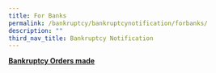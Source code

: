 ```yaml
---
title: For Banks
permalink: /bankruptcy/bankruptcynotification/forbanks/
description: ""
third_nav_title: Bankruptcy Notification
---
```

<u><b>Bankruptcy Orders made</b></u><br>